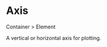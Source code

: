 # Axis

<span class="inherit">Container > Element</span>

A vertical or horizontal axis for plotting.
